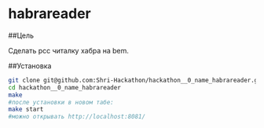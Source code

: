 habrareader
===========

##Цель

Сделать рсс читалку хабра на bem.

##Установка
```bash
git clone git@github.com:Shri-Hackathon/hackathon__0_name_habrareader.git
cd hackathon__0_name_habrareader
make
#после установки в новом табе:
make start
#можно открывать http://localhost:8081/
```


